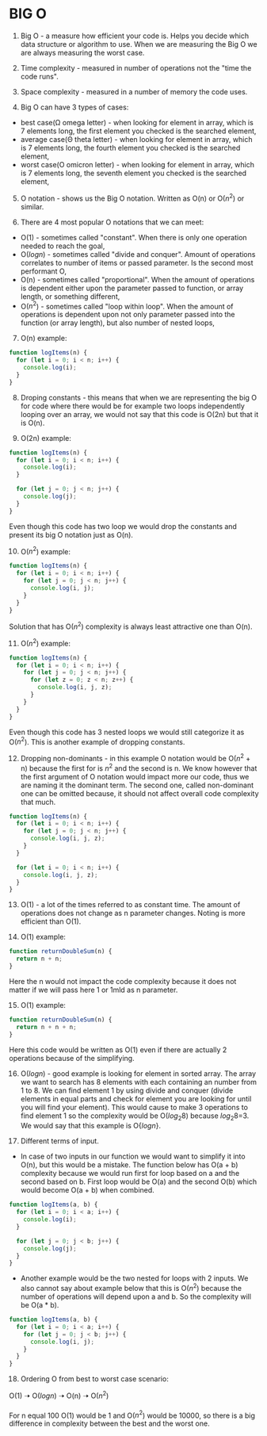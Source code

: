 # BIG O

1. Big O - a measure how efficient your code is. Helps you decide which data structure or algorithm to use. When we are measuring the Big O we are always measuring the worst case.
2. Time complexity - measured in number of operations not the "time the code runs".
3. Space complexity - measured in a number of memory the code uses.

4. Big O can have 3 types of cases:

- best case(Ω omega letter) - when looking for element in array, which is 7 elements long, the first element you checked is the searched element,
- average case(Θ theta letter) - when looking for element in array, which is 7 elements long, the fourth element you checked is the searched element,
- worst case(Ο omicron letter) - when looking for element in array, which is 7 elements long, the seventh element you checked is the searched element,

5. O notation - shows us the Big O notation. Written as O(n) or O($n^2$) or similar.

6. There are 4 most popular O notations that we can meet:

- O(1) - sometimes called "constant". When there is only one operation needed to reach the goal,
- O($log{n}$) - sometimes called "divide and conquer". Amount of operations correlates to number of items or passed parameter. Is the second most performant O,
- O(n) - sometimes called "proportional". When the amount of operations is dependent either upon the parameter passed to function, or array length, or something different,
- O($n^2$) - sometimes called "loop within loop". When the amount of operations is dependent upon not only parameter passed into the function (or array length), but also number of nested loops,

7. O(n) example:

```js
function logItems(n) {
  for (let i = 0; i < n; i++) {
    console.log(i);
  }
}
```

8. Droping constants - this means that when we are representing the big O for code where there would be for example two loops independently looping over an array, we would not say that this code is O(2n) but that it is O(n).

9. O(2n) example:

```js
function logItems(n) {
  for (let i = 0; i < n; i++) {
    console.log(i);
  }

  for (let j = 0; j < n; j++) {
    console.log(j);
  }
}
```

Even though this code has two loop we would drop the constants and present its big O notation just as O(n).

10. O($n^2$) example:

```js
function logItems(n) {
  for (let i = 0; i < n; i++) {
    for (let j = 0; j < n; j++) {
      console.log(i, j);
    }
  }
}
```

Solution that has O($n^2$) complexity is always least attractive one than O(n).

11. O($n^2$) example:

```js
function logItems(n) {
  for (let i = 0; i < n; i++) {
    for (let j = 0; j < n; j++) {
      for (let z = 0; z < n; z++) {
        console.log(i, j, z);
      }
    }
  }
}
```

Even though this code has 3 nested loops we would still categorize it as O($n^2$). This is another example of dropping constants.

12. Dropping non-dominants - in this example O notation would be O($n^2$ + n) because the first for is $n^2$ and the second is n. We know however that the first argument of O notation would impact more our code, thus we are naming it the dominant term. The second one, called non-dominant one can be omitted because, it should not affect overall code complexity that much.

```js
function logItems(n) {
  for (let i = 0; i < n; i++) {
    for (let j = 0; j < n; j++) {
      console.log(i, j, z);
    }
  }

  for (let i = 0; i < n; i++) {
    console.log(i, j, z);
  }
}
```

13. O(1) - a lot of the times referred to as constant time. The amount of operations does not change as n parameter changes. Noting is more efficient than O(1).

14. O(1) example:

```js
function returnDoubleSum(n) {
  return n + n;
}
```

Here the n would not impact the code complexity because it does not matter if we will pass here 1 or 1mld as n parameter.

15. O(1) example:

```js
function returnDoubleSum(n) {
  return n + n + n;
}
```

Here this code would be written as O(1) even if there are actually 2 operations because of the simplifying.

16. O($log{n}$) - good example is looking for element in sorted array. The array we want to search has 8 elements with each containing an number from 1 to 8. We can find element 1 by using divide and conquer (divide elements in equal parts and check for element you are looking for until you will find your element). This would cause to make 3 operations to find element 1 so the complexity would be O($log{_2}{8}$) because $log{_2}{8}$=3. We would say that this example is O{$log{n}$}.

17. Different terms of input.

- In case of two inputs in our function we would want to simplify it into O(n), but this would be a mistake. The function below has O(a + b) complexity because we would run first for loop based on a and the second based on b. First loop would be O(a) and the second O(b) which would become O(a + b) when combined.

```js
function logItems(a, b) {
  for (let i = 0; i < a; i++) {
    console.log(i);
  }

  for (let j = 0; j < b; j++) {
    console.log(j);
  }
}
```

- Another example would be the two nested for loops with 2 inputs. We also cannot say about example below that this is O($n^2$) because the number of operations will depend upon a and b. So the complexity will be O(a * b).

```js
function logItems(a, b) {
  for (let i = 0; i < a; i++) {
    for (let j = 0; j < b; j++) {
      console.log(i, j);
    }
  }
}
```

18. Ordering O from best to worst case scenario:

O(1) 🠢 O($log{n}$) 🠢 O(n) 🠢 O($n^2$)

For n equal 100 O(1) would be 1 and O($n^2$) would be 10000, so there is a big difference in complexity between the best and the worst one.
